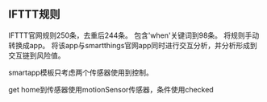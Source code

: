 ## IFTTT规则
IFTTT官网规则250条，去重后244条。
包含'when'关键词到98条。
将规则手动转换成app。
将该app与smartthings官网app同时进行交互分析，并分析形成到交互链到风险值。

smartapp模板只考虑两个传感器使用到控制。

get home到传感器使用motionSensor传感器，条件使用checked